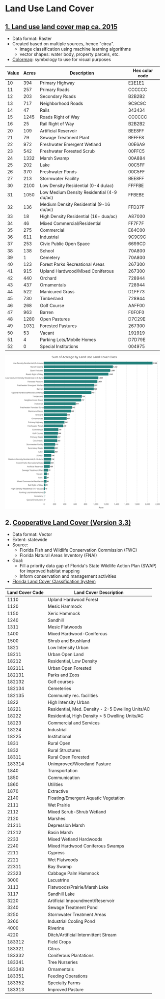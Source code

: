 # Land Use Land Cover 

## [1. Land use land cover map ca. 2015](lulc_ca2015_print.pdf)

- Data format: Raster
- Created based on multiple sources, hence "circa".
  - image classification using machine learning algorithms
  - vector shapes: water body, property parcels, etc.
- [Colormap](lulc_2015_cmap.clr): symbology to use for visual purposes

| Value | Acres | Description                                | Hex color code |
|-------|-------|--------------------------------------------|----------------|
| 10    | 394   | Primary Highway                            | E1E1E1         |
| 11    | 257   | Primary Roads                              | CCCCCC         |
| 12    | 203   | Secondary Roads                            | B2B2B2         |
| 13    | 717   | Neighborhood Roads                         | 9C9C9C         |
| 14    | 47    | Rails                                      | 343434         |
| 15    | 1245  | Roads Right of Way                         | CCCCCC         |
| 16    | 25    | Rail Right of Way                          | B2B2B2         |
| 20    | 109   | Artificial Reservoir                       | BEE8FF         |
| 21    | 79    | Sewage Treatment Plant                     | BEFFE8         |
| 22    | 972   | Freshwater Emergent Wetland                | 00E6A9         |
| 23    | 542   | Freshwater Forested Scrub                  | 00FFC5         |
| 24    | 1332  | Marsh Swamp                                | 00A884         |
| 25    | 202   | Lake                                       | 00C5FF         |
| 26    | 370   | Freshwater Ponds                           | 00C5FF         |
| 27    | 213   | Stormwater Facility                        | BEE8FF         |
| 30    | 2100  | Low Density Residential (0-4 du/ac)        | FFFFBE         |
| 31    | 1050  | Low Medium Density Residential (4-9 du/ac) | FFBEBE         |
| 32    | 136   | Medium Density Residential (9-16 du/ac)    | FFD37F         |
| 33    | 18    | High Density Residential (16+ dua/ac)      | A87000         |
| 34    | 46    | Mixed Commercial/Residential               | FF7F7F         |
| 35    | 275   | Commercial                                 | E64C00         |
| 36    | 611   | Industrial                                 | 9C9C9C         |
| 37    | 253   | Civic Public Open Space                    | 6699CD         |
| 38    | 138   | School                                     | 70A800         |
| 39    | 1     | Cemetery                                   | 70A800         |
| 40    | 123   | Forest Parks Recreational Areas            | 267300         |
| 41    | 915   | Upland Hardwood/Mixed Coniferous           | 267300         |
| 42    | 440   | Orchard                                    | 728944         |
| 43    | 437   | Ornamentals                                | 728944         |
| 44    | 522   | Manicured Grass                            | D1FF73         |
| 45    | 730   | Timberland                                 | 728944         |
| 46    | 268   | Golf Course                                | AAFF00         |
| 47    | 963   | Barren                                     | F0F0F0         |
| 48    | 1280  | Open Pastures                              | D7C29E         |
| 49    | 1031  | Forested Pastures                          | 267300         |
| 50    | 53    | Vacant                                     | 191919         |
| 51    | 4     | Parking Lots/Mobile Homes                  | D7D79E         |
| 52    | 0     | Special Institutions                       | 004975         |

![lulc_sum_acre_plot](lulc_sum_acre.svg)

## 2. [Cooperative Land Cover (Version 3.3)](https://www.fnai.org/LandCover.cfm)

- Data format: Vector
- Extent: statewide
- Source:
  - Florida Fish and Wildlife Conservation Commission (FWC)
  - Florida Natural Areas Inventory (FNAI)
- Goal:
  - Fill a priority data gap of Florida's State Wildlife Action Plan (SWAP) for improved habitat mapping
  - Inform conservation and management activities
- [Florida Land Cover Classification System](https://myfwc.com/media/20455/land-cover-classification-revision-2018.pdf)

| Land Cover Code | Land Cover Description                            |
|-----------------|---------------------------------------------------|
| 1110            | Upland Hardwood Forest                            |
| 1120            | Mesic Hammock                                     |
| 1150            | Xeric Hammock                                     |
| 1240            | Sandhill                                          |
| 1311            | Mesic Flatwoods                                   |
| 1400            | Mixed Hardwood-Coniferous                         |
| 1500            | Shrub and Brushland                               |
| 1821            | Low Intensity Urban                               |
| 18211           | Urban Open Land                                   |
| 18212           | Residential, Low Density                          |
| 182111          | Urban Open Forested                               |
| 182131          | Parks and Zoos                                    |
| 182132          | Golf courses                                      |
| 182134          | Cemeteries                                        |
| 182135          | Community rec. facilities                         |
| 1822            | High Intensity Urban                              |
| 18221           | Residential, Med. Density - 2-5 Dwelling Units/AC |
| 18222           | Residential, High Density > 5 Dwelling Units/AC   |
| 18223           | Commercial and Services                           |
| 18224           | Industrial                                        |
| 18225           | Institutional                                     |
| 1831            | Rural Open                                        |
| 1832            | Rural Structures                                  |
| 18311           | Rural Open Forested                               |
| 183314          | Unimproved/Woodland Pasture                       |
| 1840            | Transportation                                    |
| 1850            | Communication                                     |
| 1860            | Utilities                                         |
| 1870            | Extractive                                        |
| 2140            | Floating/Emergent Aquatic Vegetation              |
| 2111            | Wet Prairie                                       |
| 2112            | Mixed Scrub-Shrub Wetland                         |
| 2120            | Marshes                                           |
| 21211           | Depression Marsh                                  |
| 21212           | Basin Marsh                                       |
| 2233            | Mixed Wetland Hardwoods                           |
| 2240            | Mixed Hardwood Coniferous Swamps                  |
| 2211            | Cypress                                           |
| 2221            | Wet Flatwoods                                     |
| 22311           | Bay Swamp                                         |
| 22323           | Cabbage Palm Hammock                              |
| 3000            | Lacustrine                                        |
| 3113            | Flatwoods/Prairie/Marsh Lake                      |
| 3117            | Sandhill Lake                                     |
| 3220            | Artificial Impoundment/Reservoir                  |
| 3240            | Sewage Treatment Pond                             |
| 3250            | Stormwater Treatment Areas                        |
| 3260            | Industrial Cooling Pond                           |
| 4000            | Riverine                                          |
| 4220            | Ditch/Artificial Intermittent Stream              |
| 183312          | Field Crops                                       |
| 183321          | Citrus                                            |
| 183332          | Coniferous Plantations                            |
| 183341          | Tree Nurseries                                    |
| 183343          | Ornamentals                                       |
| 183351          | Feeding Operations                                |
| 183352          | Specialty Farms                                   |
| 183313          | Improved Pasture                                  |

